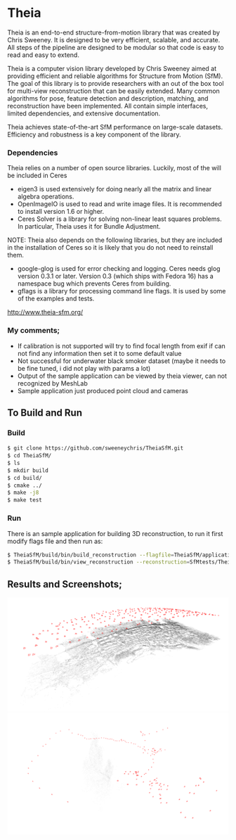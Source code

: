 # Theia
Theia is an end-to-end structure-from-motion library that was created by Chris Sweeney. It is designed to be very efficient, scalable, and accurate. All steps of the pipeline are designed to be modular so that code is easy to read and easy to extend.

Theia is a computer vision library developed by Chris Sweeney aimed at providing efficient and reliable algorithms for Structure from Motion (SfM). The goal of this library is to provide researchers with an out of the box tool for multi-view reconstruction that can be easily extended. Many common algorithms for pose, feature detection and description, matching, and reconstruction have been implemented. All contain simple interfaces, limited dependencies, and extensive documentation.

Theia achieves state-of-the-art SfM performance on large-scale datasets. Efficiency and robustness is a key component of the library.

### Dependencies
Theia relies on a number of open source libraries. Luckily, most of the will be included in Ceres
- eigen3 is used extensively for doing nearly all the matrix and linear algebra operations.
- OpenImageIO is used to read and write image files. It is recommended to install version 1.6 or higher.
- Ceres Solver is a library for solving non-linear least squares problems. In particular, Theia uses it for Bundle Adjustment.

NOTE: Theia also depends on the following libraries, but they are included in the installation of Ceres so it is likely that you do not need to reinstall them.
- google-glog is used for error checking and logging. Ceres needs glog version 0.3.1 or later. Version 0.3 (which ships with Fedora 16) has a namespace bug which prevents Ceres from building.
- gflags is a library for processing command line flags. It is used by some of the examples and tests.

http://www.theia-sfm.org/

### My comments;
- If calibration is not supported will try to find focal length from exif if can not find any information then set it to some default value
- Not successful for underwater black smoker dataset (maybe it needs to be fine tuned, i did not play with params a lot)
- Output of the sample application can be viewed by theia viewer, can not recognized by MeshLab
- Sample application just produced point cloud and cameras

## To Build and Run
### Build
```bash
$ git clone https://github.com/sweeneychris/TheiaSfM.git
$ cd TheiaSfM/
$ ls
$ mkdir build
$ cd build/
$ cmake ../
$ make -j8
$ make test
```

### Run
There is an sample application for building 3D reconstruction, to run it first modify flags file and then run as:
```bash
$ TheiaSfM/build/bin/build_reconstruction --flagfile=TheiaSfM/applications/build_reconstruction_flags.txt
$ TheiaSfM/build/bin/view_reconstruction --reconstruction=SfMtests/Theia-0
```

## Results and Screenshots;
![theia_aerial_constructed.png](theia_aerial_constructed.png)
![theia_smoker_3dreconstruction.png](theia_smoker_3dreconstruction.png)